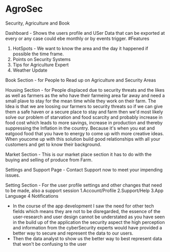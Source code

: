 # AgroSec
Security, Agriculture and Book

Dashboard - Shows the users profile and USer Data that can be exported at every or any case could ebe monthly or by events trigger.
#Features 
1. HotSpots - We want to know the area and the day it happened if possible the time frame.
2. Points on Security Systems 
3. Tips for Agriculture Expert
4. Weather Update 

Book Section - for People to Read up on Agriculture and Security Areas

Housing Section - for People displaced due to security threats and the likes as well as farmers as the who have their farmeing area far away and need a small plave to stay for the mean time while they work on their farm. The Idea is that we are loosing our farmers to security threats so if we can give them a safe haven or a secure place to stay and farm then we'd most likely solve our problem of starvation and food scarcity and probably increase in food cost which leads to more savings, increase in production and thereby suppressing the Inflation in the country. Because it's when you eat and eatgood food that you have to energy to come up with more creative ideas. When youcome up with this solution build good relationships with all your customers and get to know their background. 

Market Section - 
This is our market place section it has to do with the buying and selling of produce from Farm. 

Settings and Support Page - Contact Support now to meet your impending issues.

Setting Section - For the user profile settings and other changes that need to be made, also a support session 1.Account/Profile 2.Support/Help 3.App Language 4 Notifications
- In the course of the app development I saw the need for other tech fields which means they are not to be disregarded, the essence of the user-research and user design cannot be understated as you have seen in the build up of the application 
the security aspect the high perception and information from the cyberSecurity experts would have provided a better way to secure and represent the data to our users. 
- Then the data analyst to show us the better way to best represent data that won't be confusing to the user